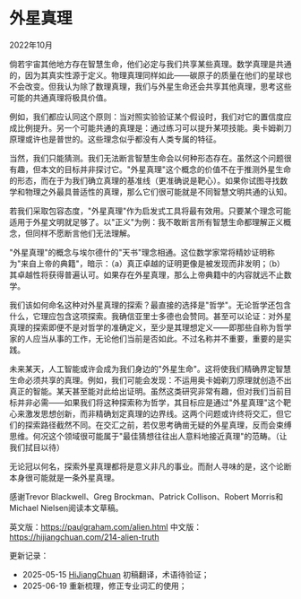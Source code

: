 


# 外星真理

2022年10月

倘若宇宙其他地方存在智慧生命，他们必定与我们共享某些真理。数学真理是共通的，因为其真实性源于定义。物理真理同样如此——碳原子的质量在他们的星球也不会改变。但我认为除了数理真理，我们与外星生命还会共享其他真理，思考这些可能的共通真理将极具价值。

例如，我们都应认同这个原则：当对照实验验证某个假设时，我们对它的置信度应成比例提升。另一个可能共通的真理是：通过练习可以提升某项技能。奥卡姆剃刀原理或许也是普世的。这些理念似乎都没有人类专属的特征。

当然，我们只能猜测。我们无法断言智慧生命会以何种形态存在。虽然这个问题很有趣，但本文的目标并非探讨它。"外星真理"这个概念的价值不在于推测外星生命的形态，而在于为我们确立真理的基准线（更准确说是靶心）。如果你试图寻找数学和物理之外最具普适性的真理，那么它们很可能就是不同智慧文明共通的认知。

若我们采取包容态度，"外星真理"作为启发式工具将最有效用。只要某个理念可能适用于外星文明就足够了。以"正义"为例：我不敢断言所有智慧生命都理解正义概念，但同样不愿断言他们无法理解。

"外星真理"的概念与埃尔德什的"天书"理念相通。这位数学家常将精妙证明称为"来自上帝的典籍"，暗示：（a）真正卓越的证明更像是被发现而非发明；（b）其卓越性将获得普遍认可。如果存在外星真理，那么上帝典籍中的内容就远不止数学。

我们该如何命名这种对外星真理的探索？最直接的选择是"哲学"。无论哲学还包含什么，它理应包含这项探索。我确信亚里士多德也会赞同。甚至可以论证：对外星真理的探索即便不是对哲学的准确定义，至少是其理想定义——即那些自称为哲学家的人应当从事的工作，无论他们当前是否如此。不过名称并不重要，重要的是实践。

未来某天，人工智能或许会成为我们身边的"外星生命"。这将使我们精确界定智慧生命必须共享的真理。例如，我们可能会发现：不运用奥卡姆剃刀原理就创造不出真正的智能。某天甚至能对此给出证明。虽然这类研究非常有趣，但对我们当前目标并非必需——如果我们将这种探索称为哲学，其目标应是通过"外星真理"这个靶心来激发思想创新，而非精确划定真理的边界线。这两个问题或许终将交汇，但它们的探索路径截然不同。在交汇之前，若仅思考确凿无疑的外星真理，反而会束缚思维。何况这个领域很可能属于"最佳猜想往往出人意料地接近真理"的范畴。（让我们拭目以待）

无论冠以何名，探索外星真理都将是意义非凡的事业。而耐人寻味的是，这个论断本身很可能就是一条外星真理。

感谢Trevor Blackwell、Greg Brockman、Patrick Collison、Robert Morris和Michael Nielsen阅读本文草稿。

英文版：https://paulgraham.com/alien.html
中文版：https://hijiangchuan.com/214-alien-truth



更新记录：
- 2025-05-15 [HiJiangChuan](https://hijiangchuan.com) 初稿翻译，术语待验证；
- 2025-06-19 重新梳理，修正专业词汇的使用；
